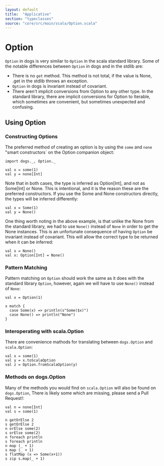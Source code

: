 ```yaml
---
layout: default
title:  "Applicative"
section: "typeclasses"
source: "core/src/main/scala/Option.scala"
---
```

# Option

`Option` in dogs is very similar to `Option` in the scala standard library. Some of the notable differences between `Option` in dogs and in the stdlib are:

- There is no `get` method.  This method is not total, if the value is
  None, .get in the stdlib throws an exception.
- `Option` in dogs is invariant instead of covariant.
- There aren't implicit conversions from Option to any other type. In
  the standard library, there are implicit conversions for Option to
  Iterable, which sometimes are convenient, but sometimes unexpected
  and confusing.


## Using Option

### Constructing Options

The preferred method of creating an option is by using the `some` and `none` "smart constructors` on the Option companion object:

```tut
import dogs._, Option._

val x = some(1)
val y = none[Int]
```

Note that in both cases, the type is inferred as Option[Int], and not
as Some[Int] or None. This is intentional, and it is the reason
these are the preferred constructors. If you use the Some and None
constructors directly, the types will be inferred differently:

```tut
val x = Some(1)
val y = None()
```

One thing worth noting in the above example, is that unlike the None
from the standard library, we had to use `None()` instead of `None` in
order to get the None instances. This is an unfortunate consequence of
having `Option` be invariant instead of covariant. This will allow the
correct type to be returned when it can be inferred:

```tut
val x = None()
val x: Option[Int] = None()
```

### Pattern Matching

Pattern matching on `Option` should work the same as it does with the standard library `Option`, however, again we will have to use `None()` instead of `None`:

```tut
val x = Option(1)

x match {
  case Some(x) => println(s"Some($x)")
  case None() => println("None")
}
```

### Interoperating with scala.Option

There are convenience mathods for translating between `dogs.Option` and `scala.Option`:

```tut
val x = some(1)
val y = x.toScalaOption
val z = Option.fromScalaOption(y)
```

### Methods on dogs.Option

Many of the methods you would find on `scala.Option` will also be found on `dogs.Option`, There is likely some which are missing, please send a Pull Request!:

```tut
val n = none[Int]
val s = some(1)

n getOrElse 2
s getOrElse 2
n orElse some(2)
s orElse some(2)
n foreach println
s foreach println
n map (_ + 1)
s map (_ + 1)
s flatMap (x => Some(x+1))
s zip s.map(_ + 1)
```
